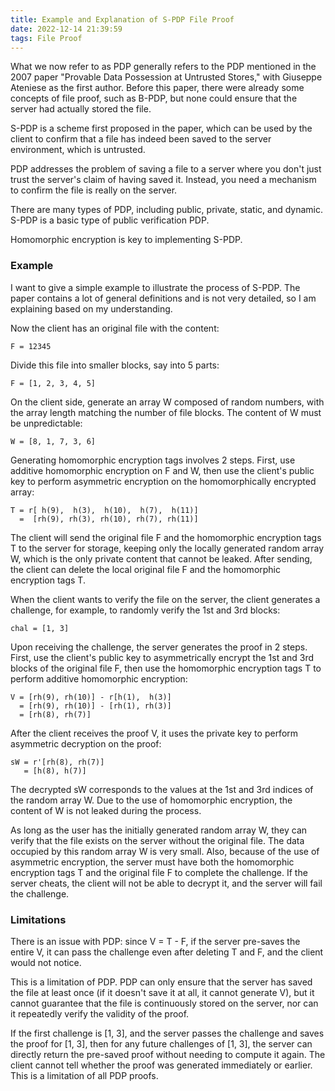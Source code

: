 ```yaml
---
title: Example and Explanation of S-PDP File Proof
date: 2022-12-14 21:39:59
tags: File Proof
---
```


What we now refer to as PDP generally refers to the PDP mentioned in the 2007 paper "Provable Data Possession at Untrusted Stores," with Giuseppe Ateniese as the first author. Before this paper, there were already some concepts of file proof, such as B-PDP, but none could ensure that the server had actually stored the file.

S-PDP is a scheme first proposed in the paper, which can be used by the client to confirm that a file has indeed been saved to the server environment, which is untrusted.

PDP addresses the problem of saving a file to a server where you don't just trust the server's claim of having saved it. Instead, you need a mechanism to confirm the file is really on the server.

There are many types of PDP, including public, private, static, and dynamic. S-PDP is a basic type of public verification PDP.

Homomorphic encryption is key to implementing S-PDP.

### Example

I want to give a simple example to illustrate the process of S-PDP. The paper contains a lot of general definitions and is not very detailed, so I am explaining based on my understanding.

Now the client has an original file with the content:

```
F = 12345
```

Divide this file into smaller blocks, say into 5 parts:

```
F = [1, 2, 3, 4, 5]
```

On the client side, generate an array W composed of random numbers, with the array length matching the number of file blocks. The content of W must be unpredictable:

```
W = [8, 1, 7, 3, 6]
```

Generating homomorphic encryption tags involves 2 steps. First, use additive homomorphic encryption on F and W, then use the client's public key to perform asymmetric encryption on the homomorphically encrypted array:

```
T = r[ h(9),  h(3),  h(10),  h(7),  h(11)]
  =  [rh(9), rh(3), rh(10), rh(7), rh(11)]
```

The client will send the original file F and the homomorphic encryption tags T to the server for storage, keeping only the locally generated random array W, which is the only private content that cannot be leaked. After sending, the client can delete the local original file F and the homomorphic encryption tags T.

When the client wants to verify the file on the server, the client generates a challenge, for example, to randomly verify the 1st and 3rd blocks:

```
chal = [1, 3]
```

Upon receiving the challenge, the server generates the proof in 2 steps. First, use the client's public key to asymmetrically encrypt the 1st and 3rd blocks of the original file F, then use the homomorphic encryption tags T to perform additive homomorphic encryption:

```
V = [rh(9), rh(10)] - r[h(1),  h(3)]
  = [rh(9), rh(10)] - [rh(1), rh(3)]
  = [rh(8), rh(7)]
```

After the client receives the proof V, it uses the private key to perform asymmetric decryption on the proof:

```
sW = r'[rh(8), rh(7)]
   = [h(8), h(7)]
```

The decrypted sW corresponds to the values at the 1st and 3rd indices of the random array W. Due to the use of homomorphic encryption, the content of W is not leaked during the process.

As long as the user has the initially generated random array W, they can verify that the file exists on the server without the original file. The data occupied by this random array W is very small. Also, because of the use of asymmetric encryption, the server must have both the homomorphic encryption tags T and the original file F to complete the challenge. If the server cheats, the client will not be able to decrypt it, and the server will fail the challenge.

### Limitations

There is an issue with PDP: since V = T - F, if the server pre-saves the entire V, it can pass the challenge even after deleting T and F, and the client would not notice.

This is a limitation of PDP. PDP can only ensure that the server has saved the file at least once (if it doesn't save it at all, it cannot generate V), but it cannot guarantee that the file is continuously stored on the server, nor can it repeatedly verify the validity of the proof.

If the first challenge is [1, 3], and the server passes the challenge and saves the proof for [1, 3], then for any future challenges of [1, 3], the server can directly return the pre-saved proof without needing to compute it again. The client cannot tell whether the proof was generated immediately or earlier. This is a limitation of all PDP proofs.
